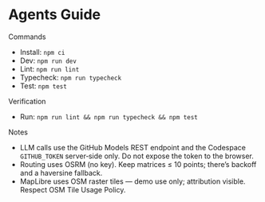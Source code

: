 # Agents Guide

Commands
- Install: `npm ci`
- Dev: `npm run dev`
- Lint: `npm run lint`
- Typecheck: `npm run typecheck`
- Test: `npm test`

Verification
- Run: `npm run lint && npm run typecheck && npm test`

Notes
- LLM calls use the GitHub Models REST endpoint and the Codespace `GITHUB_TOKEN` server‑side only. Do not expose the token to the browser.
- Routing uses OSRM (no key). Keep matrices ≤ 10 points; there’s backoff and a haversine fallback.
- MapLibre uses OSM raster tiles — demo use only; attribution visible. Respect OSM Tile Usage Policy.

